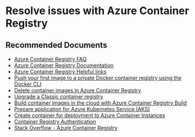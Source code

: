 <properties
	pageTitle="Resolve issues with Azure Container Registry"
	description="Resolve issues with Azure Container Registry"
	service="microsoft.compute"
	resource="virtualmachines"
	authors="timbasham"
	ms.author="tibasham"
	displayOrder=""
	selfHelpType="generic"
	supportTopicIds="32680695, 32680724, 32680732, 32680733, 32680734, 32680720, 32680718, 32680719, 32680721, 32680722, 32680731, 32680702, 32680705, 32680708, 32680711, 32680715, 32680703, 32680706, 32680709, 32680712, 32680714, 32680716, 32680725, 32680727, 32680704, 32680707, 32680710, 32680713, 32680717, 32680726, 32680729, 32680723, 32680728, 32680730"
	resourceTags="linux"
	productPesIds="16213"
	cloudEnvironments="public, Fairfax"
	articleId="2993a30b-2f16-478a-a633-8ac227df8b40"
	ownershipId="ContainerRegistry_Runtime"
/>

# Resolve issues with Azure Container Registry

## **Recommended Documents**

* [Azure Container Registry FAQ](https://aka.ms/acr/faq)<br>
* [Azure Container Registry Documentation](https://docs.microsoft.com/azure/container-registry/)<br>
* [Azure Container Registry Helpful links](https://github.com/azure/acr#links)<br>
* [Push your first image to a private Docker container registry using the Docker CLI](https://docs.microsoft.com/azure/container-registry/container-registry-get-started-docker-cli)<br>
* [Delete container images in Azure Container Registry](https://docs.microsoft.com/azure/container-registry/container-registry-delete)<br>
* [Upgrade a Classic container registry](https://docs.microsoft.com/azure/container-registry/container-registry-upgrade)<br>
* [Build container images in the cloud with Azure Container Registry Build](https://docs.microsoft.com/azure/container-registry/container-registry-tutorial-quick-build)<br>
* [Prepare application for Azure Kubernetes Service (AKS)](https://docs.microsoft.com/azure/aks/tutorial-kubernetes-prepare-app)<br>
* [Create container for deployment to Azure Container Instances](https://docs.microsoft.com/azure/container-instances/container-instances-tutorial-prepare-app)<br>
* [Container Registry Authentication](https://docs.microsoft.com/azure/container-registry/container-registry-authentication)<br>
* [Stack Overflow - Azure Container Registry](https://stackoverflow.com/questions/tagged/azure-container-registry)
